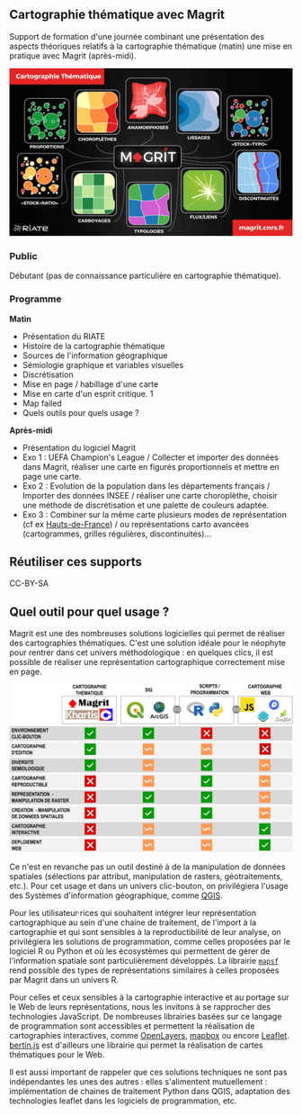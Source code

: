 ## Cartographie thématique avec Magrit

Support de formation d'une journée combinant une présentation des aspects théoriques relatifs à la cartographie thématique (matin) une mise en pratique avec Magrit (après-midi). 

![](fig/img.png)   

### Public 

Débutant (pas de connaissance particulière en cartographie thématique).

### Programme

**Matin**

- Présentation du RIATE
- Histoire de la cartographie thématique
- Sources de l'information géographique
- Sémiologie graphique et variables visuelles
- Discrétisation
- Mise en page / habillage d'une carte
- Mise en carte d'un esprit critique. 1
- Map failed
- Quels outils pour quels usage ? 

**Après-midi**

- Présentation du logiciel Magrit
- Exo 1 : UEFA Champion's League / Collecter et importer des données dans Magrit, réaliser une carte en figurés proportionnels et mettre en page une carte.
- Exo 2 : Evolution de la population dans les départements français / Importer des données INSEE / réaliser une carte choroplèthe, choisir une méthode de discrétisation et une palette de couleurs adaptée. 
- Exo 3 : Combiner sur la même carte plusieurs modes de représentation (cf ex [Hauts-de-France](https://github.com/riatelab/MAGRIT-formations/blob/master/Formation_1_jour/exercices/Situation%203/Hauts_de_France_CSP.json)) / ou représentations carto avancées (cartogrammes, grilles régulières, discontinuités)...


## Réutiliser ces supports
CC-BY-SA


## Quel outil pour quel usage ? 

Magrit est une des nombreuses solutions logicielles qui permet de réaliser des cartographies thématiques. C'est une solution idéale pour le néophyte pour rentrer dans cet univers méthodologique : en quelques clics, il est possible de réaliser une représentation cartographique correctement mise en page.   

![](fig/synthesis_tool/synthese_outils.png)

Ce n'est en revanche pas un outil destiné à de la manipulation de données spatiales (sélections par attribut, manipulation de rasters, géotraitements, etc.). Pour cet usage et dans un univers clic-bouton, on privilégiera l'usage des Systèmes d'information géographique, comme [QGIS](https://www.qgis.org/fr/site/). 

Pour les utilisateur·rices qui souhaitent intégrer leur représentation cartographique au sein d'une chaine de traitement, de l'import à la cartographie et qui sont sensibles à la reproductibilité de leur analyse, on privilégiera les solutions de programmation, comme celles proposées par le logiciel R ou Python et où les écosystèmes qui permettent de gérer de l'information spatiale sont particulièrement développés. La librairie [`mapsf`](https://riatelab.github.io/mapsf/) rend possible des types de représentations similaires à celles proposées par Magrit dans un univers R.  

Pour celles et ceux sensibles à la cartographie interactive et au portage sur le Web de leurs représentations, nous les invitons à se rapprocher des technologies JavaScript. De nombreuses librairies basées sur ce langage de programmation sont accessibles et permettent la réalisation de cartographies interactives, comme [OpenLayers](https://openlayers.org/), [mapbox](https://www.mapbox.com/) ou encore [Leaflet](https://leafletjs.com/). [bertin.js](https://github.com/neocarto/bertin) est d'ailleurs une librairie qui permet la réalisation de cartes thématiques pour le Web. 

Il est aussi important de rappeler que ces solutions techniques ne sont pas indépendantes les unes des autres : elles s'alimentent mutuellement : implémentation de chaines de traitement Python dans QGIS, adaptation des technologies leaflet dans les logiciels de programmation, etc. 




